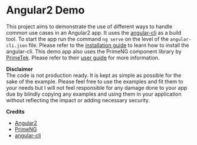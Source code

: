# Angular2 Demo

This project aims to demonstrate the use of different ways to handle common use cases in an Angular2 app. It uses the [angular-cli](https://cli.angular.io/)
as a build tool. To start the app run the command `ng serve` on the level of the `angular-cli.json` file. Please refer to the
 [installation guide](https://github.com/angular/angular-cli#installation) to learn how to install the angular-cli. This demo app also uses the PrimeNG component library by [PrimeTek](http://www.primetek.com.tr/). Please refer to their [user guide](http://www.primefaces.org/primeng/#/)
 for more information.
 
 **Disclaimer**  
 The code is not production ready. It is kept as simple as possible for the sake of the example. Please feel free to use
  the examples and fit them to your needs but I will not feel responsible for any damage done to your app due by blindly 
  copying any examples and using them in your application without reflecting the impact or adding necessary security. 
 
 **Credits**
 - [Angular2](https://angular.io/)
 - [PrimeNG](http://www.primefaces.org/primeng/#/)
 - [angular-cli](https://cli.angular.io/)
 